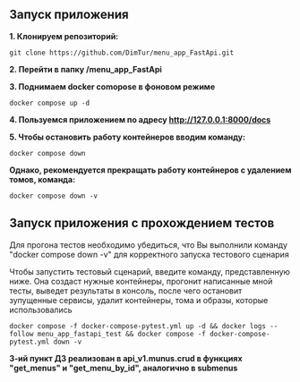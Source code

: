 ## Запуск приложения

**1. Клонируем репозиторий:**

    git clone https://github.com/DimTur/menu_app_FastApi.git

**2. Перейти в папку /menu_app_FastApi**

**3. Поднимаем docker comopose в фоновом режиме**

    docker compose up -d

**4. Пользуемся приложением по адресу http://127.0.0.1:8000/docs**

**5. Чтобы остановить работу контейнеров вводим команду:**

    docker compose down

**Однако, рекомендуется прекращать работу контейнеров с удалением томов, команда:**

    docker compose down -v

## Запуск приложения с прохождением тестов

Для прогона тестов необходимо убедиться, что Вы выполнили команду "docker compose down -v" для 
корректного запуска тестового сценария

Чтобы запустить тестовый сценарий, введите команду, представленную ниже. Она создаст нужные контейнеры, 
прогонит написанные мной тесты, выведет результаты в консоль, после чего остановит зупущенные сервисы, удалит 
контейнеры, тома и образы, которые использовались

    docker compose -f docker-compose-pytest.yml up -d && docker logs --follow menu_app_fastapi_test && docker compose -f docker-compose-pytest.yml down -v

**3-ий пункт ДЗ реализован в api_v1.munus.crud в функциях "get_menus" и  "get_menu_by_id", аналогично в submenus**

